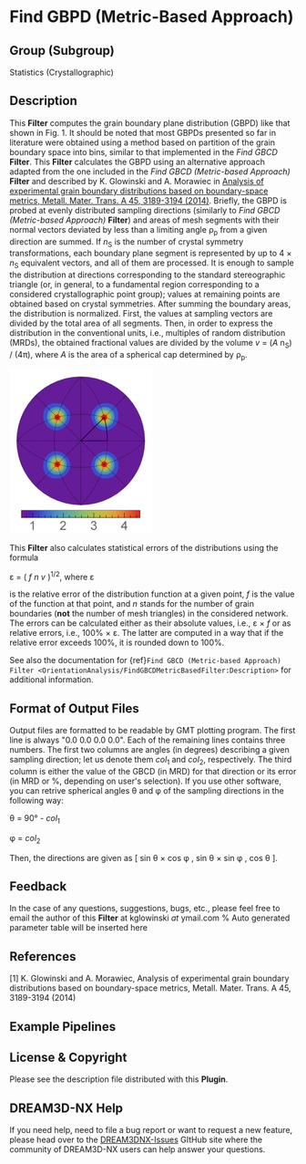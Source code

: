 # Find GBPD (Metric-Based Approach)

## Group (Subgroup)

Statistics (Crystallographic)

## Description

This **Filter** computes the grain boundary plane distribution (GBPD) like that shown in Fig. 1. It should be noted that most GBPDs presented so far in literature were obtained using a method based on partition of the grain boundary space into bins, similar to that implemented in the *Find GBCD* **Filter**. This **Filter** calculates the GBPD using an alternative approach adapted from the one included in the *Find GBCD (Metric-based Approach)* **Filter** and described by K. Glowinski and A. Morawiec in [Analysis of experimental grain boundary distributions based on boundary-space metrics, Metall. Mater. Trans. A 45, 3189-3194 (2014)](http://link.springer.com/article/10.1007%2Fs11661-014-2325-y). Briefly, the GBPD is probed at evenly distributed sampling directions (similarly to *Find GBCD (Metric-based Approach)* **Filter**) and areas of mesh segments with their normal vectors deviated by less than a limiting angle &rho;<sub>p</sub>  from a given direction are summed. If *n*<sub>S</sub> is the number of crystal symmetry transformations, each boundary plane segment is represented by up to 4 &times; *n*<sub>S</sub> equivalent vectors, and all of them are processed. It is enough to sample the distribution at directions corresponding to the standard stereographic triangle (or, in general, to a fundamental region corresponding to a considered crystallographic point group); values at remaining points are obtained based on crystal symmetries. After summing the boundary areas, the distribution is normalized. First, the values at sampling vectors are divided by the total area of all segments. Then, in order to express the distribution in the conventional units, i.e., multiples of random distribution (MRDs), the obtained fractional values are divided by the volume *v* = (*A* n<sub>S</sub>) / (4&pi;), where *A* is the area of a spherical cap determined by &rho;<sub>p</sub>.

![Fig. 1: GBPD obtained for Small IN100 with the limiting distance set to 7&deg; and with triangles adjacent to triple lines removed. Units are MRDs.](Images/FindGBPDMetricBased_example.png)

This **Filter** also calculates statistical errors of the distributions using the formula

&epsilon; = ( *f* *n* *v* )<sup>1/2</sup>, where &epsilon;

is the relative error of the distribution function at a given point, *f* is the value of the function at that point, and *n* stands for the number of grain boundaries (**not** the number of mesh triangles) in the considered network. The errors can be calculated either as their absolute values, i.e., &epsilon; &times; *f* or as relative errors, i.e., 100% &times; &epsilon;. The latter are computed in a way that if the relative error exceeds 100%, it is rounded down to 100%.

See also the documentation for {ref}`Find GBCD (Metric-based Approach) Filter <OrientationAnalysis/FindGBCDMetricBasedFilter:Description>` for additional information.


## Format of Output Files

Output files are formatted to be readable by GMT plotting program. The first line is always "0.0 0.0 0.0 0.0". Each of the remaining lines contains three numbers. The first two columns are angles (in degrees) describing a given sampling direction; let us denote them  *col*<sub>1</sub> and *col*<sub>2</sub>, respectively. The third column is either the value of the GBCD (in MRD) for that direction or its error (in MRD or %, depending on user's selection). If you use other software, you can retrive spherical angles &theta; and &phi; of the sampling directions in the following way:

&theta; = 90&deg; - *col*<sub>1</sub>

&phi; = *col*<sub>2</sub>

Then, the directions are given as [ sin &theta; &times; cos &phi; , sin &theta; &times; sin &phi; , cos &theta; ].

## Feedback

In the case of any questions, suggestions, bugs, etc., please feel free to email the author of this **Filter** at kglowinski *at* ymail.com
% Auto generated parameter table will be inserted here

## References

[1] K. Glowinski and A. Morawiec, Analysis of experimental grain boundary distributions based on boundary-space metrics, Metall. Mater. Trans. A 45, 3189-3194 (2014)

## Example Pipelines

## License & Copyright

Please see the description file distributed with this **Plugin**.

## DREAM3D-NX Help

If you need help, need to file a bug report or want to request a new feature, please head over to the [DREAM3DNX-Issues](https://github.com/BlueQuartzSoftware/DREAM3DNX-Issues/discussions) GItHub site where the community of DREAM3D-NX users can help answer your questions.
